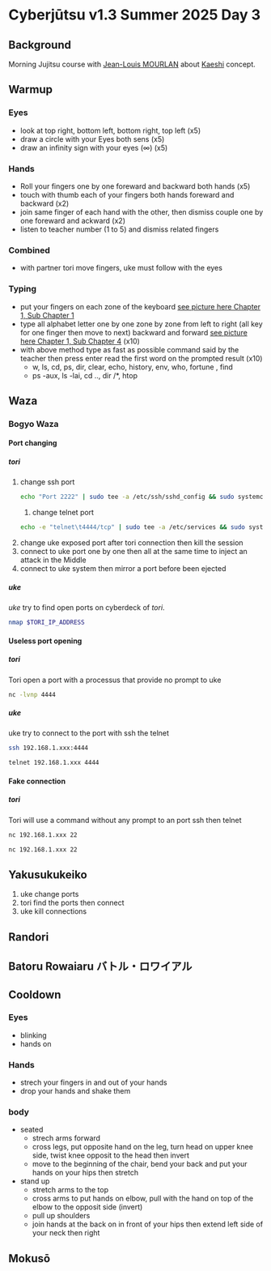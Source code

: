 # Cyberjūtsu v1.3 Summer 2025 Day 3
## Background
Morning Jujitsu course with [Jean-Louis MOURLAN](https://fr.linkedin.com/in/jean-louis-mourlan-30454986) about [Kaeshi](../../glossary.md#kaeshi) concept.
## Warmup

### Eyes
* look at top right, bottom left, bottom right, top left (x5)
* draw a circle with your Eyes both sens (x5)
* draw an infinity sign with your eyes (∞) (x5)
### Hands
* Roll your fingers one by one foreward and backward both hands (x5)
* touch with thumb each of your fingers both hands foreward and backward (x2)
* join same finger of each hand with the other, then dismiss couple one by one foreward and ackward (x2)
* listen to teacher number (1 to 5) and dismiss related fingers
### Combined 
* with partner tori move fingers, uke must follow with the eyes

### Typing
* put your fingers on each zone of the keyboard [see picture here Chapter 1, Sub Chapter 1](https://www.wikihow.com/Type#Learning-to-Type)
* type all alphabet letter one by one zone by zone from left to right (all key for one finger then move to next) backward and forward [see picture here Chapter 1, Sub Chapter 4](https://www.wikihow.com/Type#Learning-to-Type) (x10)
* with above method type as fast as possible command said by the teacher then press enter read the first word on the prompted result (x10)
  * w, ls, cd, ps, dir, clear, echo, history, env, who, fortune , find 
  * ps -aux, ls -lai, cd .., dir /*, htop

## Waza
### Bogyo Waza
#### Port changing
##### tori
1) change ssh port
   ```bash
   echo "Port 2222" | sudo tee -a /etc/ssh/sshd_config && sudo systemctl restart ssh
   ```
   1. change telnet port
   ```bash
   echo -e "telnet\t4444/tcp" | sudo tee -a /etc/services && sudo systemctl restart xinetd
   ```
2) change uke exposed port after tori connection then kill the session
3) connect to uke port one by one then all at the same time to inject an attack in the Middle
4) connect to uke system then mirror a port before been ejected

##### uke
*uke* try to find open ports on cyberdeck of *tori*.
```bash
nmap $TORI_IP_ADDRESS 
```
#### Useless port opening
##### tori
Tori open a port with a processus that provide no prompt to uke
```bash
nc -lvnp 4444
```

##### uke
uke try to connect to the port with ssh the telnet
```bash
ssh 192.168.1.xxx:4444
```

```bash
telnet 192.168.1.xxx 4444
```

#### Fake connection
##### tori
Tori will use a command without any prompt to an port ssh then telnet
```bash
nc 192.168.1.xxx 22
```

```bash
nc 192.168.1.xxx 22
```

## Yakusukukeiko
1. uke change ports
2. tori find the ports then connect
3. uke kill connections

## Randori

## Batoru Rowaiaru バトル・ロワイアル

## Cooldown

### Eyes
* blinking
* hands on
### Hands
* strech your fingers in and out of your hands 
* drop your hands and shake them
### body
* seated
  * strech arms forward
  * cross legs, put opposite hand on the leg, turn head on upper knee side, twist knee opposit to the head then invert
  * move to the beginning of the chair, bend your back and put your hands on your hips then stretch
* stand up
  * stretch arms to the top
  * cross arms to put hands on elbow, pull with the hand on top of the elbow to the opposit side (invert)
  * pull up shoulders
  * join hands at the back on in front of your hips then extend left side of your neck then right
## Mokusō